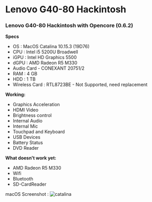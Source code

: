 # Lenovo G40-80 Hackintosh
### Lenovo G40-80 Hackintosh with Opencore (0.6.2)

**Specs**
* OS : MacOS Catalina 10.15.3 (19D76)
* CPU : Intel i5 5200U Broadwell
* iGPU : Intel HD Graphics 5500
* dGPU : AMD Radeon R5 M330
* Audio Card - CONEXANT 20751/2
* RAM : 4 GB
* HDD : 1 TB
* Wireless Card : RTL8723BE - Not Supported, need replacement

**Working:**
* Graphics Acceleration
* HDMI Video
* Brightness control
* Internal Audio
* Internal Mic
* Touchpad and Keyboard
* USB Devices
* Battery Status
* DVD Reader

**What doesn't work yet:**
* AMD Radeon R5 M330
* Wifi
* Bluetooth
* SD-CardReader

macOS Screenshot :
![catalina](https://i.ibb.co/YRC9qKR/Screen-Shot-2020-11-21-at-21-38-24.png)
